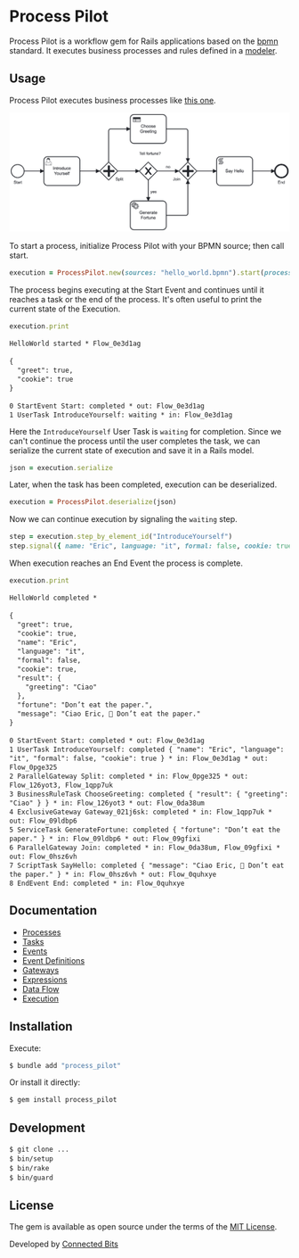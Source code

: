 # Process Pilot

Process Pilot is a workflow gem for Rails applications based on the [bpmn](https://www.bpmn.org) standard. It executes business processes and rules defined in a [modeler](https://camunda.com/download/modeler/).

## Usage

Process Pilot executes business processes like [this one](/test/fixtures/files/hello_world.bpmn).

![Example](test/fixtures/files/hello_world.png)

To start a process, initialize Process Pilot with your BPMN source; then call start.

```ruby
execution = ProcessPilot.new(sources: "hello_world.bpmn").start(process: "Hello World", event: "Start", variables: { greet: true, cookie: false })
```

The process begins executing at the Start Event and continues until it reaches a task or the end of the process. It's often useful to print the current state of the Execution.

```ruby
execution.print
```

```
HelloWorld started * Flow_0e3d1ag

{
  "greet": true,
  "cookie": true
}

0 StartEvent Start: completed * out: Flow_0e3d1ag
1 UserTask IntroduceYourself: waiting * in: Flow_0e3d1ag
```

Here the `IntroduceYourself` User Task is `waiting` for completion. Since we can't continue the process until the user completes the task, we can serialize the current state of execution and save it in a Rails model.

```ruby
json = execution.serialize
```

Later, when the task has been completed, execution can be deserialized.

```ruby
execution = ProcessPilot.deserialize(json)
```

Now we can continue execution by signaling the `waiting` step.

```ruby
step = execution.step_by_element_id("IntroduceYourself")
step.signal({ name: "Eric", language: "it", formal: false, cookie: true })
```

When execution reaches an End Event the process is complete.

```ruby
execution.print
```

```
HelloWorld completed *

{
  "greet": true,
  "cookie": true,
  "name": "Eric",
  "language": "it",
  "formal": false,
  "cookie": true,
  "result": {
    "greeting": "Ciao"
  },
  "fortune": "Don’t eat the paper.",
  "message": "Ciao Eric, 🥠 Don’t eat the paper."
}

0 StartEvent Start: completed * out: Flow_0e3d1ag
1 UserTask IntroduceYourself: completed { "name": "Eric", "language": "it", "formal": false, "cookie": true } * in: Flow_0e3d1ag * out: Flow_0pge325
2 ParallelGateway Split: completed * in: Flow_0pge325 * out: Flow_126yot3, Flow_1qpp7uk
3 BusinessRuleTask ChooseGreeting: completed { "result": { "greeting": "Ciao" } } * in: Flow_126yot3 * out: Flow_0da38um
4 ExclusiveGateway Gateway_021j6sk: completed * in: Flow_1qpp7uk * out: Flow_09ldbp6
5 ServiceTask GenerateFortune: completed { "fortune": "Don’t eat the paper." } * in: Flow_09ldbp6 * out: Flow_09gfixi
6 ParallelGateway Join: completed * in: Flow_0da38um, Flow_09gfixi * out: Flow_0hsz6vh
7 ScriptTask SayHello: completed { "message": "Ciao Eric, 🥠 Don’t eat the paper." } * in: Flow_0hsz6vh * out: Flow_0quhxye
8 EndEvent End: completed * in: Flow_0quhxye
```

## Documentation

- [Processes](/docs/processes.md)
- [Tasks](/docs/tasks.md)
- [Events](/docs/events.md)
- [Event Definitions](/docs/event_definitions.md)
- [Gateways](/docs/gateways.md)
- [Expressions](/docs/expressions.md)
- [Data Flow](/docs/data_flow.md)
- [Execution](/docs/execution.md)

## Installation

Execute:

```bash
$ bundle add "process_pilot"
```

Or install it directly:

```bash
$ gem install process_pilot
```

## Development

```bash
$ git clone ...
$ bin/setup
$ bin/rake
$ bin/guard
```

## License

The gem is available as open source under the terms of the [MIT License](https://opensource.org/licenses/MIT).

Developed by [Connected Bits](http://www.connectedbits.com)
